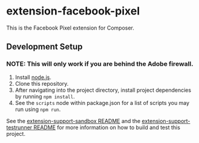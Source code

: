 # extension-facebook-pixel

This is the Facebook Pixel extension for Composer.

## Development Setup

### NOTE: This will only work if you are behind the Adobe firewall.

1. Install [node.js](https://nodejs.org/).
1. Clone this repository.
1. After navigating into the project directory, install project dependencies by running `npm install`.
1. See the `scripts` node within package.json for a list of scripts you may run using `npm run`.

See the [extension-support-sandbox README](https://git.corp.adobe.com/reactor/extension-support-sandbox/blob/master/README.md) and the [extension-support-testrunner README](https://git.corp.adobe.com/reactor/extension-support-testrunner/blob/master/README.md) for more information on how to build and test this project.
